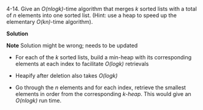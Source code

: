 4-14. Give an *O(nlogk)*-time algorithm that merges *k* sorted lists with a total of *n* elements
 into one sorted list. (Hint: use a heap to speed up the elementary *O(kn)*-time algorithm).

**Solution**

**Note**
Solution might be wrong; needs to be updated

* For each of the *k* sorted lists, build a min-heap with its corresponding elements 
at each index to facilitate *O(logk)* retrievals

* Heapify after deletion also takes *O(logk)*

* Go through the *n* elements and for each index, retrieve the smallest elements in order from the
corresponding *k-heap*. This would give an *O(nlogk)* run time.
